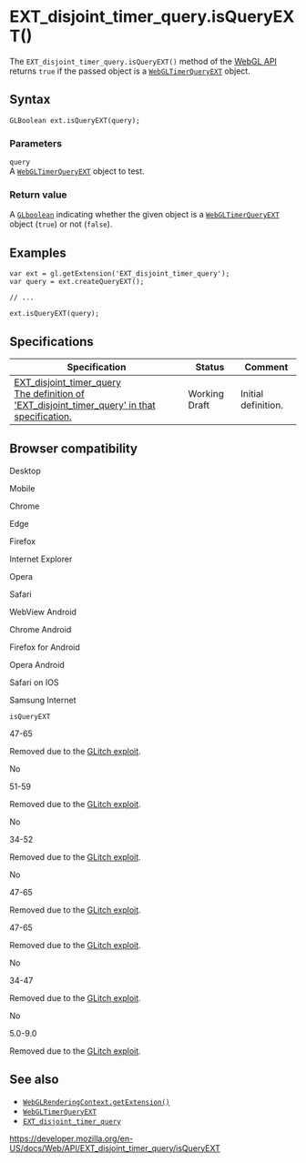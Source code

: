 # EXT_disjoint_timer_query.isQueryEXT()

The `EXT_disjoint_timer_query.isQueryEXT()` method of the [WebGL API](../webgl_api) returns `true` if the passed object is a [`WebGLTimerQueryEXT`](../webglquery) object.

## Syntax

    GLBoolean ext.isQueryEXT(query);

### Parameters

`query`  
A [`WebGLTimerQueryEXT`](../webglquery) object to test.

### Return value

A [`GLboolean`](../webgl_api/types) indicating whether the given object is a [`WebGLTimerQueryEXT`](../webglquery) object (`true`) or not (`false`).

## Examples

    var ext = gl.getExtension('EXT_disjoint_timer_query');
    var query = ext.createQueryEXT();

    // ...

    ext.isQueryEXT(query);

## Specifications

<table><thead><tr class="header"><th>Specification</th><th>Status</th><th>Comment</th></tr></thead><tbody><tr class="odd"><td><a href="https://www.khronos.org/registry/webgl/extensions/EXT_disjoint_timer_query/">EXT_disjoint_timer_query<br />
<span class="small">The definition of 'EXT_disjoint_timer_query' in that specification.</span></a></td><td><span class="spec-wd">Working Draft</span></td><td>Initial definition.</td></tr></tbody></table>

## Browser compatibility

Desktop

Mobile

Chrome

Edge

Firefox

Internet Explorer

Opera

Safari

WebView Android

Chrome Android

Firefox for Android

Opera Android

Safari on IOS

Samsung Internet

`isQueryEXT`

47-65

Removed due to the [GLitch exploit](https://www.vusec.net/projects/glitch/).

No

51-59

Removed due to the [GLitch exploit](https://www.vusec.net/projects/glitch/).

No

34-52

Removed due to the [GLitch exploit](https://www.vusec.net/projects/glitch/).

No

47-65

Removed due to the [GLitch exploit](https://www.vusec.net/projects/glitch/).

47-65

Removed due to the [GLitch exploit](https://www.vusec.net/projects/glitch/).

No

34-47

Removed due to the [GLitch exploit](https://www.vusec.net/projects/glitch/).

No

5.0-9.0

Removed due to the [GLitch exploit](https://www.vusec.net/projects/glitch/).

## See also

- [`WebGLRenderingContext.getExtension()`](../webglrenderingcontext/getextension)
- [`WebGLTimerQueryEXT`](../webglquery)
- [`EXT_disjoint_timer_query`](../ext_disjoint_timer_query)

<a href="https://developer.mozilla.org/en-US/docs/Web/API/EXT_disjoint_timer_query/isQueryEXT" class="_attribution-link">https://developer.mozilla.org/en-US/docs/Web/API/EXT_disjoint_timer_query/isQueryEXT</a>
